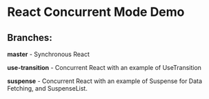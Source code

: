 # React Concurrent Mode Demo

## Branches:

**master** - Synchronous React

**use-transition** - Concurrent React with an example of UseTransition

**suspense** - Concurrent React with an example of Suspense for Data Fetching, and SuspenseList.
